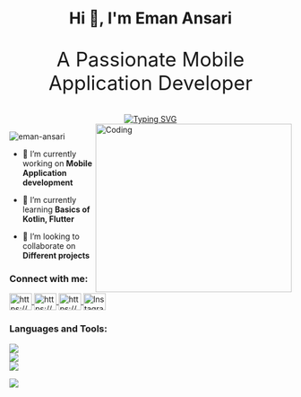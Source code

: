 <h1 align="center">Hi 👋, I'm Eman Ansari</h1>

<div align="center">
  <p style="font-size: 2.5em; animation: fadeInUp 1s ease-in-out;">A Passionate Mobile Application Developer</p>
  <a href="https://git.io/typing-svg"><img src="https://readme-typing-svg.demolab.com?font=Fira+Code&size=19&pause=1000&center=true&random=false&width=435&lines=Flutter+Developer+%7C+Android+Developer;Mobile+Application+Developer" alt="Typing SVG" /></a>
</div>

<img align="right" alt="Coding"  height="300" width="350" src="https://cdn.dribbble.com/users/330915/screenshots/3587000/10_coding_dribbble.gif">

<p align="left"> <img src="https://komarev.com/ghpvc/?username=eman-ansari&label=Profile%20views&color=0e75b6&style=flat" alt="eman-ansari" /> </p>

- 🔭 I’m currently working on **Mobile Application development**

- 🌱 I’m currently learning **Basics of Kotlin, Flutter**

- 👯 I’m looking to collaborate on **Different projects**

<div align="center">
  <h3 style="animation: fadeInUp 3s ease-in-out; animation-delay: 3s;" align="left">Connect with me:</h3>
  <p align="left">
    <a href="https://www.linkedin.com/in/eman-ansari-0b127b247/" target="blank">
      <img align="center" src="https://raw.githubusercontent.com/rahuldkjain/github-profile-readme-generator/master/src/images/icons/Social/linked-in-alt.svg" alt="https://www.linkedin.com/in/eman-ansari-0b127b247/" height="30" width="40" />
    </a>
    <a href="https://www.facebook.com/people/Eman-Ansari/pfbid0qiKTEnQFbr7MCYAYuqZd26MD36pRWSnaUxLatTSEfH2hZWTJEypM6iF6gqXGkMual/?mibextid=ZbWKwL" target="blank">
      <img align="center" src="https://raw.githubusercontent.com/rahuldkjain/github-profile-readme-generator/master/src/images/icons/Social/facebook.svg" alt="https://www.facebook.com/people/Eman-Ansari/pfbid0qiKTEnQFbr7MCYAYuqZd26MD36pRWSnaUxLatTSEfH2hZWTJEypM6iF6gqXGkMual/?mibextid=ZbWKwL" height="30" width="40" />
    </a>
    <a href="https://www.youtube.com/channel/UC3_MBSoQiQKjGvllHeqxl-w" target="blank">
      <img align="center" src="https://raw.githubusercontent.com/rahuldkjain/github-profile-readme-generator/master/src/images/icons/Social/youtube.svg" alt="https://www.youtube.com/channel/UC3_MBSoQiQKjGvllHeqxl-w" height="30" width="40" />
    </a>
     <a href="https://www.instagram.com/emanansari._/" target="_blank">
    <img align="center" src="https://raw.githubusercontent.com/rahuldkjain/github-profile-readme-generator/master/src/images/icons/Social/instagram.svg" alt="Instagram" height="30" width="40"/>
     </a>

  </p>
</div>

<h3 align="left">Languages and Tools:</h3>
<!-- ... (your languages and tools section) ... -->

![](https://github-readme-stats.vercel.app/api?username=eman-ansari&theme=dark&hide_border=false&include_all_commits=false&count_private=false)<br/>
![](https://github-readme-streak-stats.herokuapp.com/?user=eman-ansari&theme=dark&hide_border=false)<br/>
![](https://github-readme-stats.vercel.app/api/top-langs/?username=eman-ansari&theme=dark&hide_border=false&include_all_commits=false&count_private=false&layout=compact)



![](https://quotes-github-readme.vercel.app/api?type=horizontal&theme=radical)


